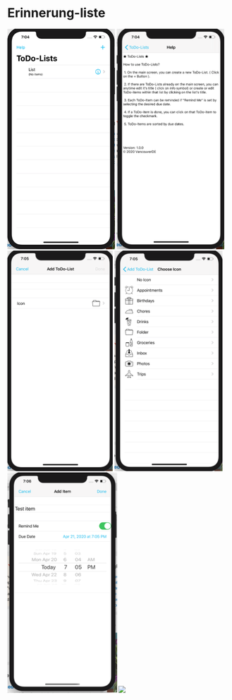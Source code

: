 # Erinnerung-liste
<img src="images/img1.png" alt="screen shot 1" height="500px">
<img src="images/img2.png" height="500px" >
<img src="images/img3.png" height="500px" >
<img src="images/img4.png" height="500px" >
<img src="images/img5.png" height="500px" >
<img src="images/img6.png" height="500px" >


